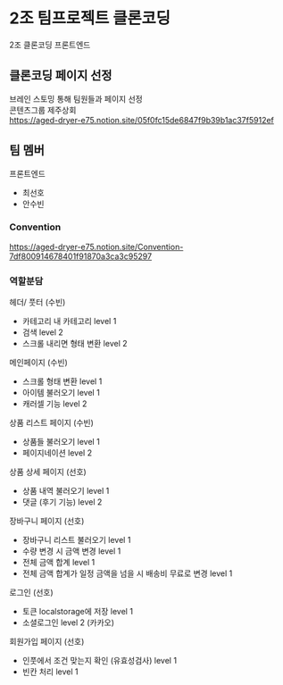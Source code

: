 # 2조 팀프로젝트 클론코딩

2조 클론코딩 프론트엔드

## 클론코딩 페이지 선정

브레인 스토밍 통해 팀원들과 페이지 선정  
콘텐츠그룹 제주상회  
https://aged-dryer-e75.notion.site/05f0fc15de6847f9b39b1ac37f5912ef

## 팀 멤버
  
프론트엔드  
- 최선호  
- 안수빈

### Convention
https://aged-dryer-e75.notion.site/Convention-7df800914678401f91870a3ca3c95297


### 역할분담

헤더/ 풋터 (수빈)

- 카테고리 내 카테고리 level 1
- 검색 level 2
- 스크롤 내리면 형태 변환 level 2

메인페이지 (수빈)

- 스크롤 형태 변환 level 1
- 아이템 불러오기 level 1
- 캐러셀 기능 level 2

상품 리스트 페이지 (수빈)

- 상품들 불러오기 level 1
- 페이지네이션 level 2

상품 상세 페이지 (선호)

- 상품 내역 불러오기  level 1
- 댓글 (후기 기능)  level 2

장바구니 페이지 (선호)

- 장바구니 리스트 불러오기 level 1
- 수량 변경 시 금액 변경 level 1
- 전체 금액 합계 level 1
- 전체 금액 합계가 일정 금액을 넘을 시 배송비 무료로 변경 level 1

로그인  (선호)

- 토큰 localstorage에 저장 level 1
- 소셜로그인 level 2 (카카오)

회원가입 페이지  (선호)

- 인풋에서 조건 맞는지 확인 (유효성검사)  level 1
- 빈칸 처리 level 1

